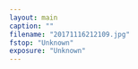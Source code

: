 ```yaml
---
layout: main
caption: ""
filename: "20171116212109.jpg"
fstop: "Unknown"
exposure: "Unknown"
---
```


